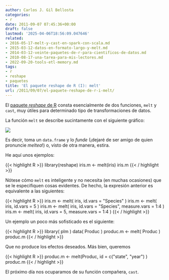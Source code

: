 ```yaml
---
author: Carlos J. Gil Bellosta
categories:
- r
date: 2011-09-07 07:45:36+00:00
draft: false
lastmod: '2025-04-06T18:56:09.047646'
related:
- 2016-05-17-melt-y-cast-en-spark-con-scala.md
- 2015-03-12-datos-en-formato-largo-y-melt.md
- 2014-03-12-veinte-paquetes-de-r-para-cientificos-de-datos.md
- 2010-08-17-una-tarea-para-mis-lectores.md
- 2022-09-20-tools-etl-memory.md
tags:
- r
- reshape
- paquetes
title: 'El paquete reshape de R (I): melt'
url: /2011/09/07/el-paquete-reshape-de-r-i-melt/
---
```


El [paquete _reshape_ de R](http://had.co.nz/reshape/) consta esencialmente de dos funciones, `melt` y `cast`, muy útiles para determinado tipo de transformaciones de datos.

La función `melt` se describe sucintamente con el siguiente gráfico:

[![](/wp-uploads/2011/09/melt.png#center)
](/wp-uploads/2011/09/melt.png#center)

Es decir, toma un `data.frame` y lo _funde_ (¡dejaré de ser amigo de quien pronuncie _meltea_!) o, visto de otra manera, estira.

He aquí unos ejemplos:


{{< highlight R >}}
library(reshape)
iris.m <- melt(iris)
iris.m
{{< / highlight >}}


Nótese cómo `melt` es inteligente y no necesita (en muchas ocasiones) que se le especifiquen cosas evidentes. De hecho, la expresión anterior es equivalente a las siguientes:


{{< highlight R >}}
iris.m <- melt( iris, id.vars = "Species" )
iris.m <- melt( iris, id.vars = 5 )
iris.m <- melt( iris, id.vars = "Species", measure.vars = 1:4 )
iris.m <- melt( iris, id.vars = 5, measure.vars = 1:4 )
{{< / highlight >}}


Un ejemplo un poco más sofisticado es el siguiente:


{{< highlight R >}}
library( plm )
data( Produc )
produc.m <- melt( Produc )
produc.m
{{< / highlight >}}


Que no produce los efectos deseados. Más bien, queremos


{{< highlight R >}}
produc.m <- melt(Produc, id = c("state", "year") )
produc.m
{{< / highlight >}}


El próximo día nos ocuparamos de su función compañera, `cast`.
